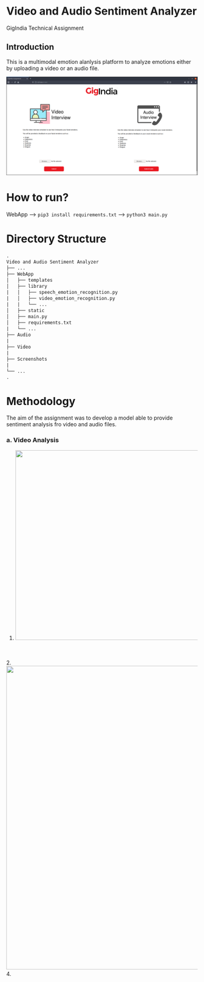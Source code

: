 # Video and Audio Sentiment Analyzer
 GigIndia Technical Assignment

## Introduction

This is a multimodal emotion alanlysis platform to analyze emotions either by uploading a video or an audio file.

![alt text](https://github.com/tsm9999/GigIndia-Technical-Assignment/blob/main/Screenshots/index.png)

# How to run?

WebApp --> `pip3 install requirements.txt` --> `python3 main.py`

# Directory Structure

    .
    Video and Audio Sentiment Analyzer
    ├── ...
    ├── WebApp                    
    │   ├── templates              
    │   ├── library
    |   │   ├── speech_emotion_recognition.py
    |   │   ├── video_emotion_recognition.py
    |   |   └── ...  
    │   ├── static             
    │   ├── main.py
    │   ├── requirements.txt
    |   └── ...  
    ├── Audio 
    |
    ├── Video 
    |
    ├── Screenshots 
    |
    └── ... 
    .
    
# Methodology

The aim of the assignment was to develop a model able to provide sentiment analysis fro video and audio files.

### a. Video Analysis

1. <img src="https://github.com/tsm9999/Video-and-Audio-Sentiment-Analyzer/blob/main/Screenshots/video_analysis.png" width="1000" height="500">
<br>
<br>
2. <img src="https://github.com/tsm9999/Video-and-Audio-Sentiment-Analyzer/blob/main/Screenshots/video_dashboard.png" width="1000" height="800">
4. <br>
